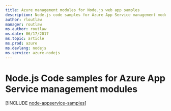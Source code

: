 ```yaml
---
title: Azure management modules for Node.js web app samples
description: Node.js code samples for Azure App Service management modules
author: rloutlaw
manager: routlaw
ms.author: routlaw
ms.date: 06/17/2017
ms.topic: article
ms.prod: azure
ms.devlang: nodejs
ms.service: azure-nodejs
---
```


# Node.js Code samples for Azure App Service management modules

[!INCLUDE [node-appservice-samples](../docs-ref-conceptual/includes/appservice-samples.md)]